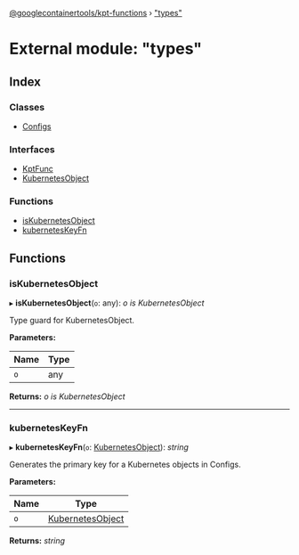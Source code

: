 [@googlecontainertools/kpt-functions](../README.md) › ["types"](_types_.md)

# External module: "types"

## Index

### Classes

* [Configs](../classes/_types_.configs.md)

### Interfaces

* [KptFunc](../interfaces/_types_.kptfunc.md)
* [KubernetesObject](../interfaces/_types_.kubernetesobject.md)

### Functions

* [isKubernetesObject](_types_.md#iskubernetesobject)
* [kubernetesKeyFn](_types_.md#kuberneteskeyfn)

## Functions

###  isKubernetesObject

▸ **isKubernetesObject**(`o`: any): *o is KubernetesObject*

Type guard for KubernetesObject.

**Parameters:**

Name | Type |
------ | ------ |
`o` | any |

**Returns:** *o is KubernetesObject*

___

###  kubernetesKeyFn

▸ **kubernetesKeyFn**(`o`: [KubernetesObject](../interfaces/_types_.kubernetesobject.md)): *string*

Generates the primary key for a Kubernetes objects in Configs.

**Parameters:**

Name | Type |
------ | ------ |
`o` | [KubernetesObject](../interfaces/_types_.kubernetesobject.md) |

**Returns:** *string*
